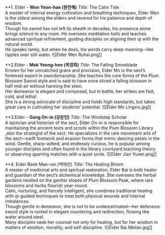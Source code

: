  **1. Elder - **Won Yeon-hae (원연해)**
_Title_: The Calm Tide  
 A master of internal energy cultivation and breathing techniques, Elder Wen is the oldest among the elders and revered for his patience and depth of wisdom.  
 Though his sword has not left its sheath in decades, his presence alone brings silence to any room. He oversees meditation halls and teaches advanced spiritual refinement, guiding disciples on aligning their qi with the natural world.  
 He speaks rarely, but when he does, his words carry deep meaning—like ripples over still water.
![[Elder Wen Ruhai.png]]

**2.Elder - **Mok Yeong-hee (목영희)**
_Title_: The Falling Snowblade  
Known for her unmatched grace and precision, Elder Mo is the sect’s foremost expert in swordsmanship. She teaches the core forms of the Plum Blossom Sword style and is said to have once sliced a falling blossom in half mid-air without harming the stem.  
Her demeanor is elegant and composed, but in battle, her strikes are fast, cold, and lethal.  
She is a strong advocate of discipline and holds high standards, but takes great care in cultivating her students’ potential.
![[Elder Mo Lingxiu.jpg]]

**3.Elder - **Gang On-in (강온인)**
_Title_: The Windstep Scholar  
A tactician and historian of the sect, Elder  On-in is responsible for maintaining the ancient texts
and scrolls within the Plum Blossom Library ,also the strategist of the sect.
He specializes in the rare movement arts of the sect—swift footwork and evasion forms that mimic dancing petals in the wind. 
Gentle, sharp-witted, and endlessly curious, he is popular among younger disciples and often found in the library courtyard teaching theory or observing sparring matches with a quiet smile.
![[Elder Jian Yuren.png]]

**4. Elder Baek Mae-ran (백매란)
_Title_: The Healing Bloom  
A master of medicinal arts and spiritual restoration, Elder Bai is both healer and guardian of the sect’s alchemical knowledge. She oversees the herbal gardens nestled on the gentler slopes of Plum Blossom Peak, where rare blossoms and herbs flourish year-round.  
Calm, nurturing, and fiercely intelligent, she combines traditional healing with qi-guided techniques to treat both physical wounds and internal imbalances.  
Though gentle in demeanor, she is not to be underestimated—her defensive sword style is rooted in elegant countering and redirection, flowing like water around steel.  
Many disciples seek her counsel not only for healing, but for her wisdom in matters of emotion, morality, and self-discipline.
![[Elder Bai Meilan.jpg]]

